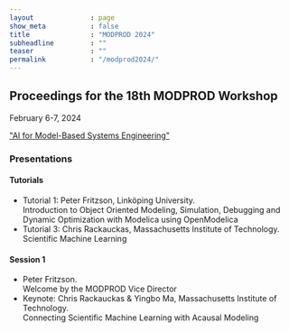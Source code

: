 ```yaml
---
layout              : page
show_meta           : false
title               : "MODPROD 2024"
subheadline         : ""
teaser              : ""
permalink           : "/modprod2024/"
---
```


## Proceedings for the 18th MODPROD Workshop
February 6-7, 2024

["AI for Model-Based Systems Engineering"](https://wcc.ep.liu.se/index.php/MODPROD/issue/view/36)

### Presentations

#### Tutorials

* Tutorial 1: Peter Fritzson, Link&#246;ping University.  
Introduction to Object Oriented Modeling, Simulation, Debugging and Dynamic Optimization with Modelica using OpenModelica
* Tutorial 3: Chris Rackauckas, Massachusetts Institute of Technology.  
Scientific Machine Learning

#### Session 1

* Peter Fritzson.  
Welcome by the MODPROD Vice Director
* Keynote: Chris Rackauckas & Yingbo Ma, Massachusetts Institute of Technology.  
Connecting Scientific Machine Learning with Acausal Modeling

